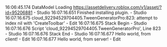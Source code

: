  16:06:45.174  DataModel Loading https://assetdelivery.roblox.com/v1/asset/?id=95206881  -  Studio
  16:07:16.651  Finished installing plugin.  -  Studio
  16:07:16.675  cloud_92294529704405.TweenGeneratorPro:823: attempt to index nil with 'CreateToolbar'  -  Edit
  16:07:16.675  Stack Begin  -  Studio
  16:07:16.676  Script 'cloud_92294529704405.TweenGeneratorPro', Line 823  -  Studio
  16:07:16.676  Stack End  -  Studio
  16:07:16.677  Hello world, from client!  -  Edit
  16:07:16.677  Hello world, from server!  -  Edit